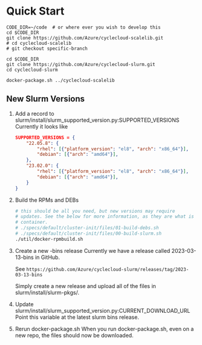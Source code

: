 # Quick Start

```
CODE_DIR=~/code  # or where ever you wish to develop this
cd $CODE_DIR
git clone https://github.com/Azure/cyclecloud-scalelib.git
# cd cyclecloud-scalelib
# git checkout specific-branch

cd $CODE_DIR
git clone https://github.com/Azure/cyclecloud-slurm.git
cd cyclecloud-slurm

docker-package.sh ../cyclecloud-scalelib
```

## New Slurm Versions
1. Add a record to slurm/install/slurm_supported_version.py:SUPPORTED_VERSIONS
    Currently it looks like
    ```json
    SUPPORTED_VERSIONS = {
        "22.05.8": {
            "rhel": [{"platform_version": "el8", "arch": "x86_64"}],
            "debian": [{"arch": "amd64"}],
        },
        "23.02.0": {
            "rhel": [{"platform_version": "el8", "arch": "x86_64"}],
            "debian": [{"arch": "amd64"}],
        }
    }
    ```
2. Build the RPMs and DEBs
    ```bash
    # this should be all you need, but new versions may require
    # updates. See the below for more information, as they are what is run inside the
    # container.
    # ./specs/default/cluster-init/files/01-build-debs.sh
    # ./specs/default/cluster-init/files/00-build-slurm.sh
    ./util/docker-rpmbuild.sh
    ```

3. Create a new -bins release
    Currently we have a release called 2023-03-13-bins in GitHub.

    See `https://github.com/Azure/cyclecloud-slurm/releases/tag/2023-03-13-bins`

    Simply create a new release and upload all of the files in slurm/install/slurm-pkgs/.

3.  Update slurm/install/slurm_supported_version.py:CURRENT_DOWNLOAD_URL
    Point this variable at the latest slurm bins release.

4. Rerun docker-package.sh
    When you run docker-package.sh, even on a new repo, the files should now be downloaded.

